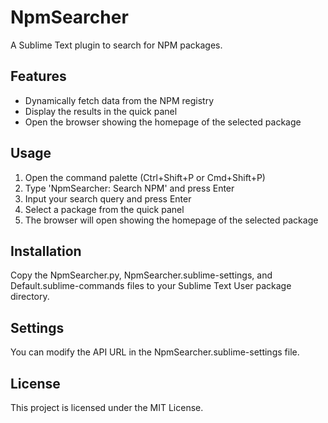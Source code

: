 # NpmSearcher

A Sublime Text plugin to search for NPM packages.

## Features

- Dynamically fetch data from the NPM registry
- Display the results in the quick panel
- Open the browser showing the homepage of the selected package

## Usage

1. Open the command palette (Ctrl+Shift+P or Cmd+Shift+P)
2. Type 'NpmSearcher: Search NPM' and press Enter
3. Input your search query and press Enter
4. Select a package from the quick panel
5. The browser will open showing the homepage of the selected package

## Installation

Copy the NpmSearcher.py, NpmSearcher.sublime-settings, and Default.sublime-commands files to your Sublime Text User package directory.

## Settings

You can modify the API URL in the NpmSearcher.sublime-settings file.

## License

This project is licensed under the MIT License.
